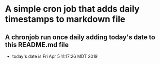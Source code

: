 A simple cron job that adds daily timestamps to markdown file
============================================================
## A chronjob run once daily adding today's date to this README.md file
* today's date is Fri Apr  5 11:17:26 MDT 2019
